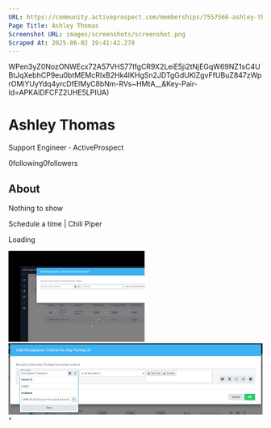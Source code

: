 ```yaml
---
URL: https://community.activeprospect.com/memberships/7557566-ashley-thomas
Page Title: Ashley Thomas
Screenshot URL: images/screenshots/screenshot.png
Scraped At: 2025-06-02 19:41:42.278
---
```

WPen3yZ0NozONWEcx72A57VHS77IfgCR9X2LeiE5ji2tNjEGqW69NZ1sC4UBtJqXebhCP9eu0btMEMcRIxB2Hk4IKHgSn2JDTgGdUKlZgvFfUBuZ847zWprOMiYUyYdq4yrcDfElMyC8bNm-RVs~HMtA__&Key-Pair-Id=APKAIDFCFZ2UHE5LPIUA)

# Ashley Thomas

Support Engineer **·** ActiveProspect

0following0followers

## About

Nothing to show

Schedule a time \| Chili Piper

Loading

![](images/image-1.png)![](images/image-2.png)"
